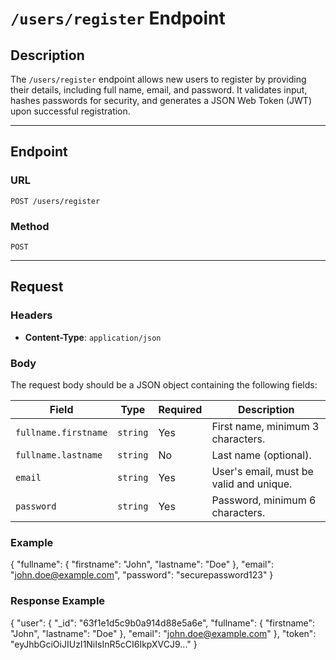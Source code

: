 # `/users/register` Endpoint

## Description
The `/users/register` endpoint allows new users to register by providing their details, including full name, email, and password. It validates input, hashes passwords for security, and generates a JSON Web Token (JWT) upon successful registration.

---

## Endpoint

### URL
`POST /users/register`

### Method
`POST`

---

## Request

### Headers
- **Content-Type**: `application/json`

### Body
The request body should be a JSON object containing the following fields:

| Field                | Type     | Required | Description                                |
|----------------------|----------|----------|--------------------------------------------|
| `fullname.firstname` | `string` | Yes      | First name, minimum 3 characters.          |
| `fullname.lastname`  | `string` | No       | Last name (optional).                      |
| `email`              | `string` | Yes      | User's email, must be valid and unique.    |
| `password`           | `string` | Yes      | Password, minimum 6 characters.            |

### Example
{
  "fullname": {
    "firstname": "John",
    "lastname": "Doe"
  },
  "email": "john.doe@example.com",
  "password": "securepassword123"
}
### Response Example
{
  "user": {
    "_id": "63f1e1d5c9b0a914d88e5a6e",
    "fullname": {
      "firstname": "John",
      "lastname": "Doe"
    },
    "email": "john.doe@example.com"
  },
  "token": "eyJhbGciOiJIUzI1NiIsInR5cCI6IkpXVCJ9..."
}



